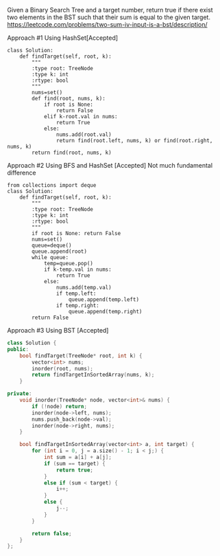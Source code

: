 Given a Binary Search Tree and a target number, return true if there exist two elements in the BST such that their sum is equal to the given target.
https://leetcode.com/problems/two-sum-iv-input-is-a-bst/description/


Approach #1 Using HashSet[Accepted]
```python3
class Solution:
    def findTarget(self, root, k):
        """
        :type root: TreeNode
        :type k: int
        :rtype: bool
        """
        nums=set()
        def find(root, nums, k):
            if root is None:
                return False
            elif k-root.val in nums:
                return True
            else:
                nums.add(root.val)
                return find(root.left, nums, k) or find(root.right, nums, k)
        return find(root, nums, k)    
```


Approach #2 Using BFS and HashSet [Accepted] 
Not much fundamental difference 
```python3
from collections import deque 
class Solution:
    def findTarget(self, root, k):
        """
        :type root: TreeNode
        :type k: int
        :rtype: bool
        """
        if root is None: return False 
        nums=set()
        queue=deque()
        queue.append(root)
        while queue:
            temp=queue.pop()
            if k-temp.val in nums:
                return True
            else:
                nums.add(temp.val)
                if temp.left:
                    queue.append(temp.left)
                if temp.right:
                    queue.append(temp.right)
        return False            
```

Approach #3 Using BST [Accepted]
```c++
class Solution {
public:
    bool findTarget(TreeNode* root, int k) {
        vector<int> nums;
        inorder(root, nums);
        return findTargetInSortedArray(nums, k);
    }

private:
    void inorder(TreeNode* node, vector<int>& nums) {
        if (!node) return;
        inorder(node->left, nums);
        nums.push_back(node->val);
        inorder(node->right, nums);
    }

    bool findTargetInSortedArray(vector<int> a, int target) {
        for (int i = 0, j = a.size() - 1; i < j;) {
            int sum = a[i] + a[j];
            if (sum == target) {
                return true;
            }
            else if (sum < target) {
                i++;
            }
            else {
                j--;
            }
        }

        return false;
    }
};
```
